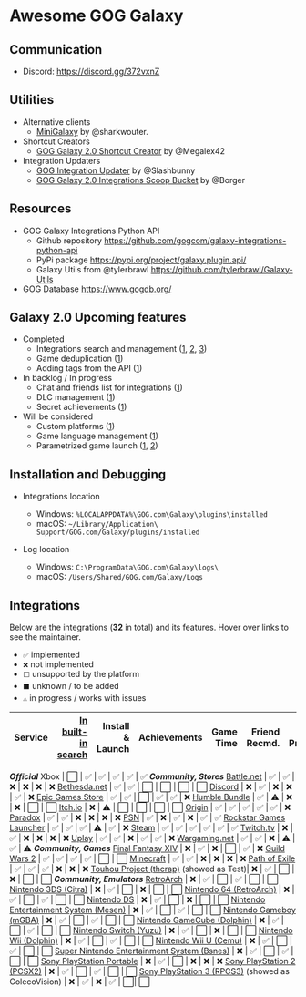 # Awesome GOG Galaxy

## Communication
* Discord: https://discord.gg/372vxnZ

## Utilities

* Alternative clients
   * [MiniGalaxy](https://github.com/sharkwouter/minigalaxy) by @sharkwouter.
* Shortcut Creators
   * [GOG Galaxy 2.0 Shortcut Creator](https://github.com/Megalex42/GOG-Galaxy-2.0-Shortcut-Creator) by @Megalex42
* Integration Updaters
   * [GOG Integration Updater](https://github.com/Slashbunny/gog-galaxy-plugin-downloader) by @Slashbunny
   * [GOG Galaxy 2.0 Integrations Scoop Bucket](https://github.com/borger/scoop-galaxy-integrations) by @Borger

## Resources
* GOG Galaxy Integrations Python API
   * Github repository https://github.com/gogcom/galaxy-integrations-python-api
   * PyPi package https://pypi.org/project/galaxy.plugin.api/
   * Galaxy Utils from @tylerbrawl https://github.com/tylerbrawl/Galaxy-Utils
 * GOG Database https://www.gogdb.org/

## Galaxy 2.0 Upcoming features

* Completed
  * Integrations search and management ([1](https://github.com/gogcom/galaxy-integrations-python-api/issues/20#issuecomment-511233784), [2](https://github.com/gogcom/galaxy-integrations-python-api/issues/49#issuecomment-522331088), [3](https://www.resetera.com/threads/gog-galaxy-2-0-is-a-game-changer.139162/page-3#post-24918760))
  * Game deduplication ([1](https://www.reddit.com/r/gog/comments/d5gzld/i_hope_we_can_get_a_better_solution_for/f0m2cb9/))
  * Adding tags from the API ([1](https://github.com/gogcom/galaxy-integrations-python-api/issues/49#issuecomment-522331088))
* In backlog / In progress
  * Chat and friends list for integrations ([1](https://github.com/gogcom/galaxy-integrations-python-api/commit/223adf6a384c438552be697467c9495dc591c448#commitcomment-34429833))
  * DLC management ([1](https://github.com/gogcom/galaxy-integrations-python-api/issues/23#issuecomment-512730026))
  * Secret achievements ([1](https://github.com/gogcom/galaxy-integrations-python-api/issues/63#issuecomment-532543083))
* Will be considered
  * Custom platforms ([1](https://github.com/gogcom/galaxy-integrations-python-api/issues/66#issuecomment-532571531))
  * Game language management ([1](https://github.com/gogcom/galaxy-integrations-python-api/issues/8#issuecomment-510074658))
  * Parametrized game launch ([1](https://github.com/gogcom/galaxy-integrations-python-api/issues/52#issuecomment-523540588), [2](https://www.reddit.com/r/gog/comments/d43ab3/suggestion_gog_galaxy_20_mark_games_owned/f0ezmkc/))

## Installation and Debugging

* Integrations location
   * Windows: `%LOCALAPPDATA%\GOG.com\Galaxy\plugins\installed`
   * macOS: `~/Library/Application\ Support/GOG.com/Galaxy/plugins/installed`
   
* Log location
   * Windows: `C:\ProgramData\GOG.com\Galaxy\logs\`
   * macOS: `/Users/Shared/GOG.com/Galaxy/Logs`

## Integrations
Below are the integrations (**32** in total) and its features. Hover over links to see the maintainer.
* `✅` implemented
* `❌` not implemented
* `⬜` unsupported by the platform
* `⬛` unknown / to be added
* `⚠` in progress / works with issues


Service                                           | [In built-in search][fog] | Install & Launch | Achievements | Game Time | Friend Recmd. | Friend Presence
------------------------------------------------- | --: | ---------------: | -----------: | --------: | ------------: | ---------------:
***Official***
Xbox                                              | ⬜  | ✅               | ✅           | ✅       | ✅           | ✅
***Community, Stores***
[Battle.net][battlenet]                           | ✅  | ✅               | ❌           | ❌       | ❌           | ❌
[Bethesda.net][bethesda]                          | ✅  | ✅               | ⬜           | ⬜       | ⬜           | ⬜
[Discord][discord]                                | ❌  | ✅               | ❌           | ❌       | ✅           | ❌
[Epic Games Store][epic]                          | ✅  | ✅               | ⬜           | ✅       | ✅           | ❌
[Humble Bundle][humble]                           | ✅  | ⚠               | ❌           | ❌       | ⬜           | ⬜
[Itch.io][itch]                                   | ❌  | ⚠               | ⬜           | ⬜       | ⬜           | ⬜
[Origin][origin]                                  | ✅  | ✅               | ✅           | ✅       | ✅           | ❌
[Paradox][paradox]                                | ✅  | ✅               | ❌           | ❌       | ❌           | ❌
[PSN][psn]                                        | ✅  | ❌               | ✅           | ❌       | ✅           | ✅
[Rockstar Games Launcher][rockstar]               | ✅  | ✅               | ✅           | ⚠       | ✅           | ❌
[Steam][steam]                                    | ✅  | ✅               | ✅           | ✅       | ✅           | ✅
[Twitch.tv][twitch]                               | ❌  | ✅               | ❌           | ❌       | ❌           | ❌
[Uplay][uplay]                                    | ✅  | ✅               | ❌           | ✅       | ✅           | ❌
[Wargaming.net][wargaming]                        | ✅  | ✅               | ❌           | ⚠       | ✅           | ⚠
***Community, Games***
[Final Fantasy XIV][ffxiv]                        | ❌  | ✅               | ❌           | ⬜       | ✅           | ❌
[Guild Wars 2][gw2]                               | ✅  | ✅               | ✅           | ✅       | ⬜           | ⬜
[Minecraft][minecraft]                            | ✅  | ✅               | ❌           | ❌       | ❌           | ❌
[Path of Exile][pathofexile]                      | ✅  | ✅               | ✅           | ❌       | ❌           | ❌
[Touhou Project (thcrap)][touhou] (showed as Test)| ❌  | ✅               | ⬜           | ❌       | ⬜           | ⬜
***Community, Emulators***
[RetroArch][retroarch]                            | ❌  | ✅               | ⬜           | ✅       | ⬜           | ⬜
[Nintendo 3DS (Citra)][3ds]                       | ❌  | ✅               | ⬜           | ❌       | ⬜           | ⬜
[Nintendo 64 (RetroArch)][n64]                    | ❌  | ✅               | ⬜           | ✅       | ⬜           | ⬜
[Nintendo DS][nds]                                | ❌  | ✅               | ⬜           | ❌       | ⬜           | ⬜
[Nintendo Entertainment System (Mesen)][nes]      | ❌  | ✅               | ⬜           | ✅       | ⬜           | ⬜
[Nintendo Gameboy (mGBA)][gameboy]                | ❌  | ✅               | ⬜           | ✅       | ⬜           | ⬜
[Nintendo GameCube (Dolphin)][ncube]              | ❌  | ✅               | ⬜           | ✅       | ⬜           | ⬜
[Nintendo Switch (Yuzu)][nswitch]                 | ❌  | ✅               | ⬜           | ❌       | ⬜           | ⬜
[Nintendo Wii (Dolphin)][nwii]                    | ❌  | ✅               | ⬜           | ✅       | ⬜           | ⬜
[Nintendo Wii U (Cemu)][nwiiu]                    | ❌  | ✅               | ⬜           | ✅       | ⬜           | ⬜
[Super Nintendo Entertainment System (Bsnes)][snes] | ❌  | ✅               | ⬜           | ✅       | ⬜           | ⬜
[Sony PlayStation Portable][psp]                  | ❌  | ✅               | ⬜           | ❌       | ❌           | ❌
[Sony PlayStation 2 (PCSX2)][ps2]                 | ❌  | ✅               | ⬜           | ✅       | ⬜           | ⬜
[Sony PlayStation 3 (RPCS3)][ps3] (showed as ColecoVision) | ❌  | ✅               | ❌           | ✅       | ⬜| ⬜

[fog]: https://github.com/FriendsOfGalaxy "Friends of Galaxy"
[epic]: https://github.com/FriendsOfGalaxy/galaxy-integration-epic "Friends of Galaxy"
[origin]: https://github.com/FriendsOfGalaxy/galaxy-integration-origin "Friends of Galaxy"
[psn]: https://github.com/FriendsOfGalaxy/galaxy-integration-psn "Friends of Galaxy"
[steam]: https://github.com/FriendsOfGalaxy/galaxy-integration-steam "Friends of Galaxy"
[uplay]: https://github.com/FriendsOfGalaxy/galaxy-integration-uplay "Friends of Galaxy"
[paradox]: https://github.com/FriendsOfGalaxy/galaxy-integration-paradox "Friends of Galaxy"

[battlenet]: https://github.com/bartok765/galaxy_blizzard_plugin "Maintained by @bartok765"
[bethesda]: https://github.com/TouwaStar/Galaxy_Plugin_Bethesda "Maintainted by @TouwaStar"
[ffxiv]: https://github.com/RZetko/galaxy-integration-ffxiv "Maintainted by @RZetko"
[gw2]: https://github.com/Mixaill/galaxy-integration-gw2 "Maintainted by @Mixaill"
[humble]: https://github.com/UncleGoogle/galaxy-integration-humblebundle "Maintainted by @UncleGoogle"
[pathofexile]: https://github.com/nyash-qq/galaxy-plugin-poe "Maintainted by @nyash-qq"
[twitch]: https://github.com/nyash-qq/galaxy-plugin-twitch "Maintainted by @nyash-qq"
[wargaming]: https://github.com/Mixaill/galaxy-integration-wargaming "Maintainted by @Mixaill"
[minecraft]: https://github.com/TouwaStar/Galaxy_Plugin_Minecraft "Maintainted by @TouwaStar"
[3ds]: https://github.com/j-selby/galaxy-integration-citra "Maintainted by @j-selby"
[nds]: https://github.com/TBemme/galaxy-integration-nds "Maintainted by @TBemme"
[ncube]: https://github.com/JTNDev/galaxy-integration-gc "Maintainted by @JTNDev"
[nwii]: https://github.com/JTNDev/galaxy-integration-wii "Maintainted by @JTNDev"
[ps2]: https://github.com/AHCoder/galaxy-integration-ps2 "Maintainted by @AHCoder"
[psp]: https://github.com/TBemme/galaxy-integration-psp "Maintainted by @TBemme"
[nwiiu]: https://github.com/LeonardFiedrowicz/galaxy-integration-cemu "Maintained by @LeonardFiedrowicz"
[ps3]: https://github.com/mpm11011/galaxy-integration-rpcs3 "Maintained by @mpm11011"
[itch]: https://github.com/Ertego/gog-galaxy-itch.io "Maintained by @Ertego"
[rockstar]: https://github.com/tylerbrawl/Galaxy-Plugin-Rockstar "Maintained by @tylerbrawl"
[touhou]: https://gitlab.com/PookaMustard/thcrap-plugin-for-galaxy-2.0 "Maintained by @PookaMustard"
[nes]: https://github.com/AHCoder/galaxy-integration-nes "Maintained by @AHCoder"
[gameboy]: https://github.com/AHCoder/galaxy-integration-ngameboy "Maintained by @AHCoder"
[snes]: https://github.com/AHCoder/galaxy-integration-snes "Maintained by @AHCoder"
[n64]: https://github.com/Riku55/galaxy-integration-n64-RetroArch- "Maintained by @Riku55"
[discord]: https://github.com/Ertego/gog-galaxy-discord "Maintained by @Ertego"
[nswitch]: https://github.com/LeonardFiedrowicz/galaxy-integration-yuzu "Maintained by @LeonardFiedrowicz"
[retroarch]: https://github.com/jshackles/RetroGOG "Maintained by @jshackles"
